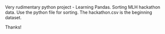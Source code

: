 Very rudimentary python project - Learning Pandas.
Sorting MLH hackathon data.
Use the python file for sorting.
The hackathon.csv is the beginning dataset.

Thanks!
